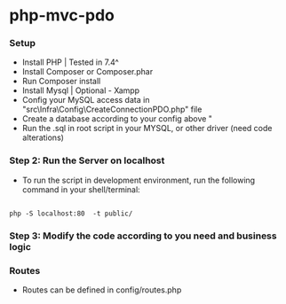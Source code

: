 # php-mvc-pdo

### Setup

* Install PHP | Tested in 7.4^
* Install Composer or Composer.phar
* Run Composer install
* Install Mysql | Optional - Xampp
* Config your MySQL access data in "src\Infra\Config\CreateConnectionPDO.php" file
* Create a database according to your config above "
* Run the .sql in root script in your MYSQL, or other driver (need code alterations)


### Step 2: Run the Server on localhost
- To run the script in development environment, run the following command in your shell/terminal:

``` 

php -S localhost:80  -t public/
```


### Step 3: Modify the code according to you need and business logic



### Routes
- Routes can be defined in config/routes.php
